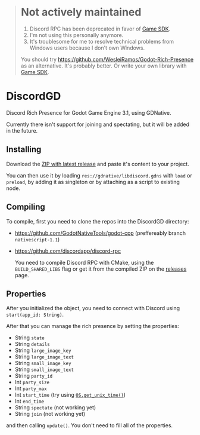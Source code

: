 > # Not actively maintained
> 
> 1. Discord RPC has been deprecated in favor of [Game SDK].
> 2. I'm not using this personally anymore.
> 3. It's troublesome for me to resolve technical problems from Windows users because I don't own Windows.
>
> You should try https://github.com/WesleiRamos/Godot-Rich-Presence as an alternative. It's probably better.
> Or write your own library with [Game SDK].

[Game SDK]: https://discord.com/developers/docs/game-sdk/sdk-starter-guide

# DiscordGD

Discord Rich Presence for Godot Game Engine 3.1, using GDNative.

Currently there isn't support for joining and spectating, but it will be added in the future.

## Installing

Download the [ZIP with latest release][releases] and paste it's content to your project. 

You can then use it by loading `res://gdnative/libdiscord.gdns` with `load` or `preload`, by adding it as singleton or by attaching as a script to existing node.

## Compiling

To compile, first you need to clone the repos into the DiscordGD directory:

- https://github.com/GodotNativeTools/godot-cpp (preffereably branch `nativescript-1.1`)
- https://github.com/discordapp/discord-rpc

  You need to compile Discord RPC with CMake, using the `BUILD_SHARED_LIBS` flag or get it from the compiled ZIP on the [releases] page.

## Properties

After you initialized the object, you need to connect with Discord using `start(app_id: String)`.

After that you can manage the rich presence by setting the properties:

- String `state`
- String `details`
- String `large_image_key`
- String `large_image_text`
- String `small_image_key`
- String `small_image_text`
- String `party_id`
- Int `party_size`
- Int `party_max`
- Int `start_time` (try using [`OS.get_unix_time()`](http://docs.godotengine.org/en/3.0/classes/class_os.html#class-os-get-unix-time))
- Int `end_time`
- String `spectate` (not working yet)
- String `join` (not working yet)

and then calling `update()`. You don't need to fill all of the properties.

  [releases]: https://github.com/Soaku/DiscordGD/releases
